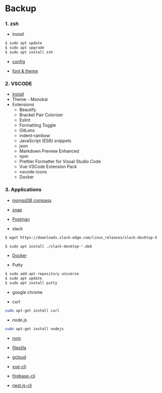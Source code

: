 # Backup

### 1. zsh

* Install

```bash
$ sudo apt update
$ sudo apt upgrade
$ sudo apt install zsh
```

* [config](https://gist.github.com/Paretkf/9c17f808f8c9d991a33e982c8ccbd190)

* [font & theme](https://github.com/wesbos/Cobalt2-iterm)

### 2. VSCODE

* [Install](https://code.visualstudio.com/)
* Theme - Monokai
* Extensions
  - Beautify
  - Bracket Pair Colorizer
  - Eslint
  - Formatting Toggle
  - GitLens
  - indent-rainbow
  - JavaScript (ES6) snippets
  - json
  - Markdown Preview Enhanced
  - npm
  - Prettier Formatter for Visual Studio Code
  - Vue VSCode Extension Pack
  - vscode-icons
  - Docker

### 3. Applications

* [mongoDB compass](https://www.mongodb.com/download-center/compass)

* [snap](https://codeburst.io/how-to-install-and-use-snap-on-ubuntu-18-04-9fcb6e3b34f9)

* [Postman](https://linuxize.com/post/how-to-install-postman-on-ubuntu-18-04/)

* slack

```bash
$ wget https://downloads.slack-edge.com/linux_releases/slack-desktop-4.0.2-amd64.deb

$ sudo apt install ./slack-desktop-*.deb
```

* [Docker](https://docs.docker.com/install/linux/docker-ce/ubuntu/)

* Putty 
```bash
$ sudo add-apt-repository universe
$ sudo apt update
$ sudo apt install putty
```

* google chrome

* curl

```bash
sudo apt-get install curl
```
* node.js

```bash
sudo apt-get install nodejs
```
* [nvm](https://hackernoon.com/how-to-install-node-js-on-ubuntu-16-04-18-04-using-nvm-node-version-manager-668a7166b854)

* [filezilla](https://tipsonubuntu.com/2017/03/17/install-filezilla-client-3-25-0-ubuntu-16-10-via-ppa/)

* [gcloud](https://cloud.google.com/sdk/docs/quickstart-debian-ubuntu)

* [vue-cli](https://cli.vuejs.org/guide/installation.html)

* [firebase-cli](https://firebase.google.com/docs/cli#install-cli-mac-linux)

* [nest.js-cli](https://docs.nestjs.com/cli/overview)